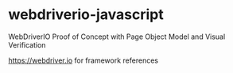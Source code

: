 # webdriverio-javascript
WebDriverIO Proof of Concept with Page Object Model and Visual Verification

https://webdriver.io for framework references
